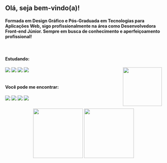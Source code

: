 ## Olá, seja bem-vindo(a)!

#### Formada em Design Gráfico e Pós-Graduada em Tecnologias para Aplicações Web, sigo profissionalmente na área como Desenvolvedora Front-end Júnior. Sempre em busca de conhecimento e aperfeiçoamento profissional!


<div align="left" style="display: inline_block"><br> 
 
  <h4>Estudando: </h4>
  
  <img align="right" width="125" src="https://i.imgur.com/dEKXsWO.png">
  
  <img src="https://img.shields.io/badge/-HTML-7fdbca?style=for-the-badge&logo=html5&logoColor=black">
  <img src="https://img.shields.io/badge/-CSS-7fdbca?style=for-the-badge&logo=css3&logoColor=black">
  <img src="https://img.shields.io/badge/-JavaScript-7fdbca?style=for-the-badge&logo=javascript&logoColor=black">
  <img src="https://img.shields.io/badge/-React-7fdbca?style=for-the-badge&logo=react&logoColor=black">
  
</div>  

<div align="left" style="display: inline_block"><br> 
 
  <h4>Você pode me encontrar: </h4>
  
  <a href="https://www.linkedin.com/in/leticialist/" target="_blank"> <img src="https://img.shields.io/badge/-linkedin-a67fd4?style=for-the-badge&logoColor=white"></a>
  <a href="https://www.instagram.com/leticialist/" target="_blank"> <img src="https://img.shields.io/badge/-instagram-a67fd4?style=for-the-badge&logoColor=white"></a>
  <a href="https://open.spotify.com/user/desabite?si=e5370d6f764944d9" target="_blank"> <img src="https://img.shields.io/badge/-spotify-a67fd4?style=for-the-badge&logoColor=black"></a>
  <a href="https://steamcommunity.com/id/leticialist/" target="_blank"> <img src="https://img.shields.io/badge/-steam-a67fd4?style=for-the-badge&logoColor=black"></a>
  
  
</div> 

###

<div align="center">  
  
  <img height="160em" src="https://github-readme-stats.vercel.app/api?username=leticialist&show_icons=true&include_all_commits=true&count_private=true&title_color=a67fd4&bg_color=00000000&icon_color=a67fd4&text_color=7fdbca"/>
  
  <img height="160em" src="https://github-readme-stats.vercel.app/api/top-langs/?username=leticialist&&layout=compact&langs_count=6&title_color=a67fd4&bg_color=00000000&icon_color=a67fd4&text_color=7fdbca"/>
    
</div> 
